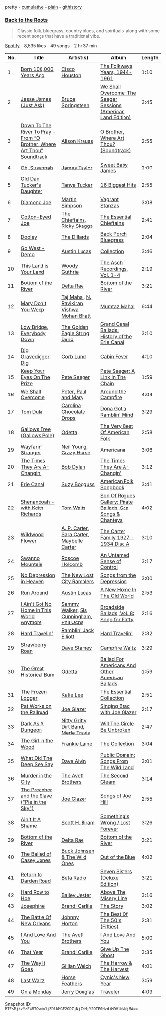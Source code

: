 pretty - [cumulative](/playlists/cumulative/1S4JPQeJxtsN37X8as5EPk.md) - [plain](/playlists/plain/1S4JPQeJxtsN37X8as5EPk) - [githistory](https://github.githistory.xyz/mackorone/spotify-playlist-archive/blob/main/playlists/plain/1S4JPQeJxtsN37X8as5EPk)

### [Back to the Roots](https://open.spotify.com/playlist/1S4JPQeJxtsN37X8as5EPk)

> Classic folk, bluegrass, country blues, and spirituals, along with some recent songs that have a traditional vibe.

[Spotify](https://open.spotify.com/user/spotify) - 8,535 likes - 49 songs - 2 hr 37 min

| No. | Title | Artist(s) | Album | Length |
|---|---|---|---|---|
| 1 | [Born 100,000 Years Ago](https://open.spotify.com/track/6VXUv7wHlVfoJq1Rr8K83d) | [Cisco Houston](https://open.spotify.com/artist/1N5hj4BNumkXa8D3fyfMYE) | [The Folkways Years, 1944\-1961](https://open.spotify.com/album/3xqEhSh6qA2Uj0dM3XFm9j) | 1:10 |
| 2 | [Jesse James \(Just Ask\)](https://open.spotify.com/track/1AHJ9o9ANGVX80oESbiViR) | [Bruce Springsteen](https://open.spotify.com/artist/3eqjTLE0HfPfh78zjh6TqT) | [We Shall Overcome: The Seeger Sessions \(American Land Edition\)](https://open.spotify.com/album/2O3avtEIE8xX9F0zcIjIZI) | 3:45 |
| 3 | [Down To The River To Pray \- From “O Brother, Where Art Thou” Soundtrack](https://open.spotify.com/track/2HaYuNASv99g5B3NRi5HNf) | [Alison Krauss](https://open.spotify.com/artist/5J6L7N6B4nI1M5cwa29mQG) | [O Brother, Where Art Thou? \(Soundtrack\)](https://open.spotify.com/album/5WaLOxV9bgTYyCQ8v8vdnU) | 2:55 |
| 4 | [Oh, Susannah](https://open.spotify.com/track/7BiS5iuDWLOeAl9gxQ9gJ3) | [James Taylor](https://open.spotify.com/artist/0vn7UBvSQECKJm2817Yf1P) | [Sweet Baby James](https://open.spotify.com/album/2NEQ5Q4sBbUHVVx3Wf8TEZ) | 2:00 |
| 5 | [Old Dan Tucker's Daughter](https://open.spotify.com/track/3Vs2tKLoggqQkBJjxpwjnp) | [Tanya Tucker](https://open.spotify.com/artist/7dmeVSH4lJqxXU7C87dKIB) | [16 Biggest Hits](https://open.spotify.com/album/3YD1UC4LwnmtJoJMxrWWKx) | 2:55 |
| 6 | [Diamond Joe](https://open.spotify.com/track/3nIVtMe8zP7wjDU8I4TFQZ) | [Martin Simpson](https://open.spotify.com/artist/5nUScDmyGIvoX7ol79YnBQ) | [Vagrant Stanzas](https://open.spotify.com/album/2sLxLXJl72yBOQHQTkgwJV) | 3:08 |
| 7 | [Cotton\-Eyed Joe](https://open.spotify.com/track/0GwRob4EvIlRimzZgKPhGI) | [The Chieftains](https://open.spotify.com/artist/6AnrSlk5Gp1YMXgaI3mWCL), [Ricky Skaggs](https://open.spotify.com/artist/0uNC9XuH437fKCCMuzvSks) | [The Essential Chieftains](https://open.spotify.com/album/5Wmh21wtNNPzv7ZxB9Vi8G) | 2:41 |
| 8 | [Dooley](https://open.spotify.com/track/3iwe7i8OU95KJyqSzeHWCD) | [The Dillards](https://open.spotify.com/artist/3WAkTbMThUvVRq5keECFtS) | [Back Porch Bluegrass](https://open.spotify.com/album/3g3awNPtHQE1qcyBOTnlea) | 2:04 |
| 9 | [Go West \- Demo](https://open.spotify.com/track/1duh10KsHfdFo593uVZFb8) | [Austin Lucas](https://open.spotify.com/artist/2xXNqL807BAunM2FdmAixU) | [Collection](https://open.spotify.com/album/4PUzcGkU26tIvN1T9gizCI) | 3:46 |
| 10 | [This Land is Your Land](https://open.spotify.com/track/7CNaYAdLyi86kofGafReiT) | [Woody Guthrie](https://open.spotify.com/artist/4rAgFKtlTr66ic18YZZyF1) | [The Asch Recordings, Vol\. 1\-4](https://open.spotify.com/album/0QfX3caqG3gvfY1Kal2tlQ) | 2:19 |
| 11 | [Bottom of the River](https://open.spotify.com/track/279D0iY34aVyZWTxsAPYUd) | [Delta Rae](https://open.spotify.com/artist/0iidQFemlPhkoHqFroz2my) | [Bottom of the River](https://open.spotify.com/album/2FXmlkD0prW5bIzO2MpAED) | 3:21 |
| 12 | [Mary Don't You Weep](https://open.spotify.com/track/3QK7cIYLhfPUkidwymZzro) | [Taj Mahal](https://open.spotify.com/artist/1aTDTChWWyiJH3SEnYrdVp), [N\. Ravikiran](https://open.spotify.com/artist/1hLUGkZvkUxmwCNpPJg9w5), [Vishwa Mohan Bhatt](https://open.spotify.com/artist/1tY6Z4NEPI3xHhVA8VU9Jl) | [Mumtaz Mahal](https://open.spotify.com/album/29IetRomk9ANrRj02LTgpz) | 6:44 |
| 13 | [Low Bridge, Everybody Down](https://open.spotify.com/track/6Bx3MO8HExnQe1xbRHHJGp) | [The Golden Eagle String Band](https://open.spotify.com/artist/0jYYsx4uInLVsmfBXl2JOK) | [Grand Canal Ballads: History of the Erie Canal](https://open.spotify.com/album/5gQpAwD6MRHL6luGTfz3SI) | 3:10 |
| 14 | [Dig Gravedigger Dig](https://open.spotify.com/track/6JzeHMGjs9XZYJg4xL3DOB) | [Corb Lund](https://open.spotify.com/artist/2dIP3oiEt0xB8CrfSqN9Og) | [Cabin Fever](https://open.spotify.com/album/2gKHspUWPyP4UTyfAhpw4O) | 4:10 |
| 15 | [Keep Your Eyes On The Prize](https://open.spotify.com/track/1Ru2Vo2oej74W9eBEyZU9A) | [Pete Seeger](https://open.spotify.com/artist/1P9syEkl41IFowWIJN7ZBY) | [Pete Seeger: A Link In The Chain](https://open.spotify.com/album/6QqGqoDZaSiUlw4JQEs5pc) | 1:59 |
| 16 | [We Shall Overcome](https://open.spotify.com/track/1jhEkutY7aEmRD8rRvm5eR) | [Peter, Paul and Mary](https://open.spotify.com/artist/6yrBBtqX2gKCHCrZOYBDrB) | [Around the Campfire](https://open.spotify.com/album/2iGp6aL5TSPT0GQDsxJB7l) | 4:04 |
| 17 | [Tom Dula](https://open.spotify.com/track/7pIuX8kYgWu3lfi0RyUM9C) | [Carolina Chocolate Drops](https://open.spotify.com/artist/6H8Sj9gFyDYJ3T63LA3DKz) | [Dona Got a Ramblin' Mind](https://open.spotify.com/album/2oXZFTTybB7V9u0Cr42DA7) | 3:29 |
| 18 | [Gallows Tree \(Gallows Pole\)](https://open.spotify.com/track/1ADlybwzIU5LPzfO3WXTGa) | [Odetta](https://open.spotify.com/artist/2wkz8hACugzAvF0voupg3H) | [The Very Best Of American Folk](https://open.spotify.com/album/5RnYdm4rcv6SXVPUuBuDfB) | 2:58 |
| 19 | [Wayfarin' Stranger](https://open.spotify.com/track/2OvYoehlbU1emq4xQnLqkf) | [Neil Young](https://open.spotify.com/artist/6v8FB84lnmJs434UJf2Mrm), [Crazy Horse](https://open.spotify.com/artist/0oi7g8NUnlLh5tJvg2y5e3) | [Americana](https://open.spotify.com/album/1VfoJdwAjt5vbcg8TuczNY) | 3:06 |
| 20 | [The Times They Are A\-Changin'](https://open.spotify.com/track/52vA3CYKZqZVdQnzRrdZt6) | [Bob Dylan](https://open.spotify.com/artist/74ASZWbe4lXaubB36ztrGX) | [The Times They Are A\-Changin'](https://open.spotify.com/album/7DZeLXvr9eTVpyI1OlqtcS) | 3:12 |
| 21 | [Erie Canal](https://open.spotify.com/track/3uB2T0S3Lnt8tfEvowUVWV) | [Suzy Bogguss](https://open.spotify.com/artist/13YoXxZt6SLg96dQE1vkHy) | [American Folk Songbook](https://open.spotify.com/album/4mfmteTynCWmqlGvLOwDIU) | 3:41 |
| 22 | [Shenandoah \- with Keith Richards](https://open.spotify.com/track/7kSMtEHQ9fIPsmrQtj5SnY) | [Tom Waits](https://open.spotify.com/artist/7x83XhcMbOTl1UdYsPTuZM) | [Son Of Rogues Gallery: Pirate Ballads, Sea Songs & Chanteys](https://open.spotify.com/album/1uU1qkM6WRnwLGIDYVYKP4) | 4:02 |
| 23 | [Wildwood Flower](https://open.spotify.com/track/0nr7SuSNymfeyfe09ozVsu) | [A\. P\. Carter](https://open.spotify.com/artist/3x1B1NQJKJTIVT18k7bKQ7), [Sara Carter](https://open.spotify.com/artist/59Au2ho6KTcJoeAMPxlv18), [Maybelle Carter](https://open.spotify.com/artist/1aX2I47Hjh8XlMBFFKcqJ3) | [The Carter Family 1927 \- 1934 Disc A](https://open.spotify.com/album/1wqOIP0VTdkRHp9fhKdyO9) | 3:10 |
| 24 | [Swanno Mountain](https://open.spotify.com/track/54a8wvCRamd5ZXZpFR9lRm) | [Roscoe Holcomb](https://open.spotify.com/artist/7JZ7Ok3UaKmZmD5otFfcY3) | [An Untamed Sense of Control](https://open.spotify.com/album/2aahFDSJKQc8CeqRDbtrmT) | 3:17 |
| 25 | [No Depression in Heaven](https://open.spotify.com/track/503NqawTte4PZiwqCG5jgu) | [The New Lost City Ramblers](https://open.spotify.com/artist/4fqd1tgX1D2YESwxzr2cvd) | [Songs from the Depression](https://open.spotify.com/album/0aR6PBc0m1rWESLbOzY3KU) | 3:00 |
| 26 | [Run Around](https://open.spotify.com/track/66ZSRYPKVUOTsir8855Xvx) | [Austin Lucas](https://open.spotify.com/artist/2xXNqL807BAunM2FdmAixU) | [A New Home In The Old World](https://open.spotify.com/album/0rYuSSusgSd5wR18oDsPUx) | 2:53 |
| 27 | [I Ain't Got No Home in This World Anymore](https://open.spotify.com/track/3SGSZx5jVIFAth3JpYPOqp) | [Sammy Walker](https://open.spotify.com/artist/5MbgNNUvXoRBhhARwa0nPX), [Sis Cunningham](https://open.spotify.com/artist/65Q1w5t5usDLaJN4o3NxPU), [Phil Ochs](https://open.spotify.com/artist/3JhQGw54MOytJP3GZ8KNPo) | [Broadside Ballads, Vol\. 8: Song for Patty](https://open.spotify.com/album/5WLwkFwzz5Tv8H8VRNllaP) | 2:16 |
| 28 | [Hard Travelin'](https://open.spotify.com/track/7kUQ5lt1O6IecYeOh6zYkd) | [Ramblin' Jack Elliott](https://open.spotify.com/artist/6iuM8yp1x2N0l6SONhyq4b) | [Hard Travelin'](https://open.spotify.com/album/6KuhngYTUSmclhEFXVw6ZS) | 2:32 |
| 29 | [Strawberry Roan](https://open.spotify.com/track/2DeYIGCgDVliOlUD0BDVVn) | [Dave Stamey](https://open.spotify.com/artist/1RcznpTY0WgHLYFgpDMwh4) | [Campfire Waltz](https://open.spotify.com/album/6kSNmVoXjd8PIWWDxrfEJV) | 3:29 |
| 30 | [The Great Historical Bum](https://open.spotify.com/track/2ZlCMz42sF9c4TMGnNF6oU) | [Odetta](https://open.spotify.com/artist/2wkz8hACugzAvF0voupg3H) | [Ballad For Americans And Other American Ballads](https://open.spotify.com/album/28vDWubxgq2ivoaBkYmOns) | 1:59 |
| 31 | [The Frozen Logger](https://open.spotify.com/track/2ZHSgxAvk1QB7CrSYsxMn7) | [Katie Lee](https://open.spotify.com/artist/7mKkP1VviPDyZv98EOFT67) | [The Essential Collection](https://open.spotify.com/album/3gy4JVkmMmyWGAv1yj8HwZ) | 2:51 |
| 32 | [Pat Works on the Railroad](https://open.spotify.com/track/1CiF4zwBo0d1Yy5wYVF7LC) | [Joe Glazer](https://open.spotify.com/artist/0mbpwhdmzWPMzw0881Ylzt) | [Singing Brac with Joe Glazer](https://open.spotify.com/album/4EkYjx0HhPbFFVNoLAknrD) | 2:17 |
| 33 | [Dark As A Dungeon](https://open.spotify.com/track/55gR5vcSgFQFJTMY3V5dfn) | [Nitty Gritty Dirt Band](https://open.spotify.com/artist/7y70dch6JuuuNnwlsOQvwW), [Merle Travis](https://open.spotify.com/artist/30SpGunnNpbbUL4IfkvC5q) | [Will The Circle Be Unbroken](https://open.spotify.com/album/1dfvcFHSox0YKcPMxDrLIs) | 2:47 |
| 34 | [The Girl in the Wood](https://open.spotify.com/track/4Rc0jiCYFrHocDHyztnRxh) | [Frankie Laine](https://open.spotify.com/artist/3cgO5CdhEHKMxldjZlP5ix) | [The Collection](https://open.spotify.com/album/09o6oTnMHkzUTKnGwwS6jS) | 3:04 |
| 35 | [What Did The Deep Sea Say](https://open.spotify.com/track/4Hov0sFRfIddEvja8cbOpK) | [Dave Alvin](https://open.spotify.com/artist/1QSEKTN8PPjVzniAkpJ90p) | [Public Domain: Songs From The Wild Land](https://open.spotify.com/album/76WKbpZUN6T17SAQBY172S) | 3:01 |
| 36 | [Murder in the City](https://open.spotify.com/track/5BI3RiUfE0QFVtlKoqQ8Li) | [The Avett Brothers](https://open.spotify.com/artist/196lKsA13K3keVXMDFK66q) | [The Second Gleam](https://open.spotify.com/album/0jRdgafpjYglol5SLaPiZ3) | 3:14 |
| 37 | [The Preacher and the Slave \("Pie in the Sky"\)](https://open.spotify.com/track/6thUOiFBqdYD82CAjjhMHv) | [Joe Glazer](https://open.spotify.com/artist/0mbpwhdmzWPMzw0881Ylzt) | [Songs of Joe Hill](https://open.spotify.com/album/6dIHLZgLi7m4td98mBK9H3) | 2:55 |
| 38 | [Ain't It A Shame](https://open.spotify.com/track/6MhCd9udPZpWFgd0ngmuSj) | [Scott H\. Biram](https://open.spotify.com/artist/6wpI4AEN6UO7ksNN23RGEf) | [Something's Wrong / Lost Forever](https://open.spotify.com/album/1musn7VN3YuE7Azlnuxw8g) | 3:26 |
| 39 | [Bottom of the River](https://open.spotify.com/track/279D0iY34aVyZWTxsAPYUd) | [Delta Rae](https://open.spotify.com/artist/0iidQFemlPhkoHqFroz2my) | [Bottom of the River](https://open.spotify.com/album/2FXmlkD0prW5bIzO2MpAED) | 3:21 |
| 40 | [The Ballad of Casey Jones](https://open.spotify.com/track/2c2oQjNd2nTVQ4LdE0pOmg) | [Buck Johnsen & The Wild Ones](https://open.spotify.com/artist/6S5aqaNYkgtD0k6l9ajxzb) | [Out of the Blue](https://open.spotify.com/album/0zcOicloARCbkgw13UxoVd) | 4:02 |
| 41 | [Return to Darden Road](https://open.spotify.com/track/357UvGGqSiIezy31Vo5T9q) | [Beta Radio](https://open.spotify.com/artist/0syIRg9MPSpJIC0QCPUaHB) | [Seven Sisters \(Deluxe Edition\)](https://open.spotify.com/album/3MK1qd5wxqbi7S2CJVwBi1) | 3:21 |
| 42 | [Hard Row to Hoe](https://open.spotify.com/track/3e4r05zNXLvUe6msul7Sj1) | [Bailey Jester](https://open.spotify.com/artist/3FT7VhKMxqq1imtgD4ikbH) | [Above The Misery Line](https://open.spotify.com/album/2feePdPQ0jrRfkFONqBQ2a) | 3:16 |
| 43 | [Josephine](https://open.spotify.com/track/6LjFPwcti8won6XbFLVPcy) | [Brandi Carlile](https://open.spotify.com/artist/2sG4zTOLvjKG1PSoOyf5Ej) | [The Story](https://open.spotify.com/album/2Bj3kKvM103JavGCxS7NWi) | 3:02 |
| 44 | [The Battle Of New Orleans](https://open.spotify.com/track/3yGBZhx76zB4IjJlVBD6po) | [Johnny Horton](https://open.spotify.com/artist/1bBZcz4jP7CoPlqpCFh4gz) | [The Best Of The 50's \(Fifties\)](https://open.spotify.com/album/6IT0jEXEkvbJkgGQwFyOud) | 2:31 |
| 45 | [I And Love And You](https://open.spotify.com/track/6a2ZxC6oHGAWjdiAsV77VB) | [The Avett Brothers](https://open.spotify.com/artist/196lKsA13K3keVXMDFK66q) | [I And Love And You](https://open.spotify.com/album/6lDs9XSjH3k68K4oNVBEZq) | 5:00 |
| 46 | [That Year](https://open.spotify.com/track/5RtIFveFctGcvO1J9wVStV) | [Brandi Carlile](https://open.spotify.com/artist/2sG4zTOLvjKG1PSoOyf5Ej) | [Give Up The Ghost](https://open.spotify.com/album/1NhFksWs1Nsz6wQI8ysTkv) | 3:35 |
| 47 | [The Way It Goes](https://open.spotify.com/track/2DaNTEBubgB541HTbGEssJ) | [Gillian Welch](https://open.spotify.com/artist/2H5elA2mJKrHmqkN9GSfkz) | [The Harrow & The Harvest](https://open.spotify.com/album/7d43Lo04zus42vyadC3Izr) | 4:01 |
| 48 | [Last Waltz](https://open.spotify.com/track/3nCW0yyLh4goRf8gPBsbgZ) | [Horse Feathers](https://open.spotify.com/artist/0lO2c86rQmrRJArBxgw0v8) | [Cynic's New Year](https://open.spotify.com/album/32HXUSvlymSKkbIVOAO2nM) | 3:59 |
| 49 | [On a Monday](https://open.spotify.com/track/6pkTQc4TOGQSjiZpWL7pkQ) | [Jerry Douglas](https://open.spotify.com/artist/4YgACLaoEjPl4kVZ5WmBN9) | [Traveler](https://open.spotify.com/album/1dFQzcR3ZuzdKp3zcVyrqu) | 4:09 |

Snapshot ID: `MTEsMjkzYzE4MTQwNmJjZDlkMGE2ODZjNjZkMjY2OTE0NzdiMDVlNzNjMA==`
